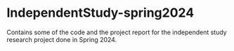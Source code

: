 # IndependentStudy-spring2024

Contains some of the code and the project report for the independent study research project done in Spring 2024.
